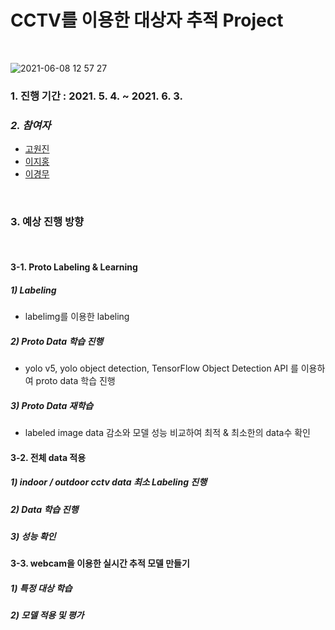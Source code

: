 # CCTV를 이용한 대상자 추적 Project

<br/>

![2021-06-08 12 57 27](https://user-images.githubusercontent.com/78460413/121121882-6eb70780-c85b-11eb-8d83-a39c5641a164.gif)

### 1. 진행 기간 : 2021. 5. 4. ~ 2021. 6. 3.

### *2. 참여자*
- [고원진](https://github.com/wonjin77)
- [이지홍](https://github.com/jihong7107)
- [이경무](https://github.com/rudan916)


<br/>


### 3. 예상 진행 방향


<br/>


#### 3-1. Proto Labeling & Learning

  ##### 1) Labeling
  - labelimg를 이용한 labeling

  ##### 2) Proto Data 학습 진행
  - yolo v5, yolo object detection, TensorFlow Object Detection API 를 이용하여 proto data 학습 진행

  ##### 3) Proto Data 재학습
  - labeled image data 감소와 모델 성능 비교하여 최적 & 최소한의 data수 확인


#### 3-2. 전체 data 적용

  ##### 1) indoor / outdoor cctv data 최소 Labeling 진행

  ##### 2) Data 학습 진행

  ##### 3) 성능 확인


#### 3-3. webcam을 이용한 실시간 추적 모델 만들기

  ##### 1) 특정 대상 학습

  ##### 2) 모델 적용 및 평가
  
